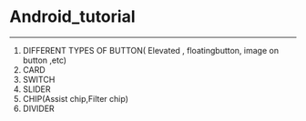 # Android_tutorial
-----------------------------------------------------------------------------------------------------
1. DIFFERENT TYPES OF BUTTON( Elevated , floatingbutton, image on button ,etc)
2. CARD
3. SWITCH
4. SLIDER
5. CHIP(Assist chip,Filter chip)
6. DIVIDER
